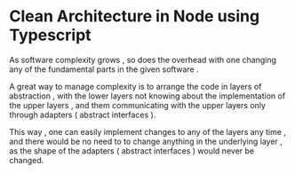 # Clean Architecture in Node using Typescript

As software complexity grows , so does the overhead with one changing any of the fundamental parts in the given software .

A great way to manage complexity is to arrange the code in layers of abstraction ,
with the lower layers not knowing about the implementation of the upper layers
, and them communicating with the upper layers only through adapters ( abstract interfaces ).

This way , one can easily implement changes to any of the layers any time , and
there would be no need to to change anything in the underlying layer , as the shape of the adapters ( abstract interfaces ) would never be changed.
